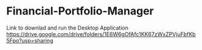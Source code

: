 # Financial-Portfolio-Manager
Link to downlad and run the Desktop Application
https://drive.google.com/drive/folders/1E6W6gOfAfc1KK67zWxZPVjuFbfKb5Fpo?usp=sharing
